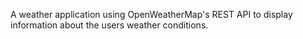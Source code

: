 A weather application using OpenWeatherMap's REST API to display information about the users weather conditions.
